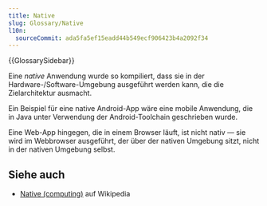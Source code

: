 ```yaml
---
title: Native
slug: Glossary/Native
l10n:
  sourceCommit: ada5fa5ef15eadd44b549ecf906423b4a2092f34
---
```


{{GlossarySidebar}}

Eine _native_ Anwendung wurde so kompiliert, dass sie in der Hardware-/Software-Umgebung ausgeführt werden kann, die die Zielarchitektur ausmacht.

Ein Beispiel für eine native Android-App wäre eine mobile Anwendung, die in Java unter Verwendung der Android-Toolchain geschrieben wurde.

Eine Web-App hingegen, die in einem Browser läuft, ist nicht nativ — sie wird im Webbrowser ausgeführt, der über der nativen Umgebung sitzt, nicht in der nativen Umgebung selbst.

## Siehe auch

- [Native (computing)](<https://en.wikipedia.org/wiki/Native_(computing)>) auf Wikipedia
